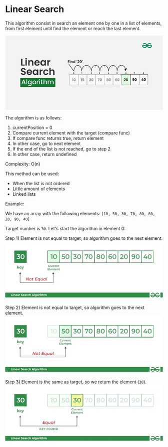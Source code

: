 # Linear Search

This algorithm consist in search an element one by one in a list of elements, from first element until find the element or reach the last element.

![summary](/img/linear/summary.webp)

The algorithm is as follows:

1. currentPosition = 0
2. Compare current element with the target (compare func)
3. If compare func returns true, return element
4. In other case, go to next element
5. If the end of the list is not reached, go to step 2
6. In other case, return undefined

Complexity: O(n)

This method can be used:

- When the list is not ordered
- Little amount of elements
- Linked lists

Example:

We have an array with the following elements:
`[10, 50, 30, 70, 80, 60, 20, 90, 40]`

Target number is `30`. Let's start the algorithm in element 0:

Step 1)
Element is not equal to target, so algorithm goes to the next element.
![example-1](/img/linear/example-1.webp)

Step 2)
Element is not equal to target, so algorithm goes to the next element.
![example-2](/img/linear/example-2.webp)

Step 3)
Element is the same as target, so we return the element (`30`).
![example-3](/img/linear/example-3.webp)
